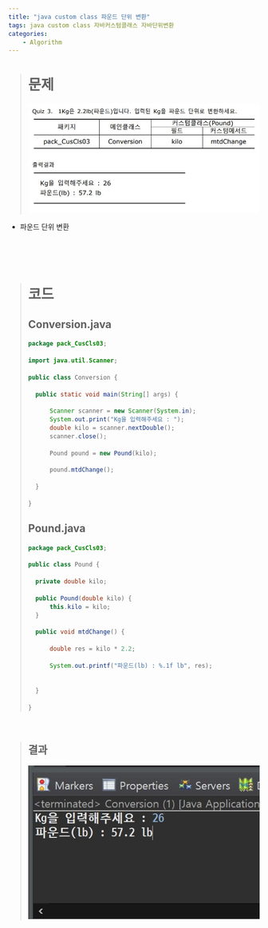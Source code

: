 ```yaml
---
title: "java custom class 파운드 단위 변환"
tags: java custom class 자바커스텀클래스 자바단위변환
categories: 
    - Algorithm
---
```


> # 문제
> ![quiz](/assets/images/1.JPG)
- 파운드 단위 변환

<br>
<br>
<br>

> # 코드
> ## Conversion.java
> ```java
>package pack_CusCls03;
>
>import java.util.Scanner;
>
>public class Conversion {
>
>	public static void main(String[] args) {
>		
>		Scanner scanner = new Scanner(System.in);
>		System.out.print("Kg을 입력해주세요 : ");
>		double kilo = scanner.nextDouble();
>		scanner.close();
>		
>		Pound pound = new Pound(kilo);
>		
>		pound.mtdChange();
>
>	}
>
>}
>```
> 
> ## Pound.java
> ```java
>package pack_CusCls03;
>
>public class Pound {
>	
>	private double kilo;
>
>	public Pound(double kilo) {
>		this.kilo = kilo;
>	}
>	
>	public void mtdChange() {
>		
>		double res = kilo * 2.2;
>		
>		System.out.printf("파운드(lb) : %.1f lb", res);
>		
>		
>	}
>
>}
> ```
<br>

> ## 결과
>![quiz](/assets/images/1-1.JPG)



